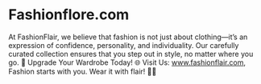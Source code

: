 # Fashionflore.com
At FashionFlair, we believe that fashion is not just about clothing—it’s an expression of confidence, personality, and individuality. Our carefully curated collection ensures that you step out in style, no matter where you go.  🚀 Upgrade Your Wardrobe Today!  🌐 Visit Us: www.fashionflair.com,  Fashion starts with you. Wear it with flair! 👕🔥
